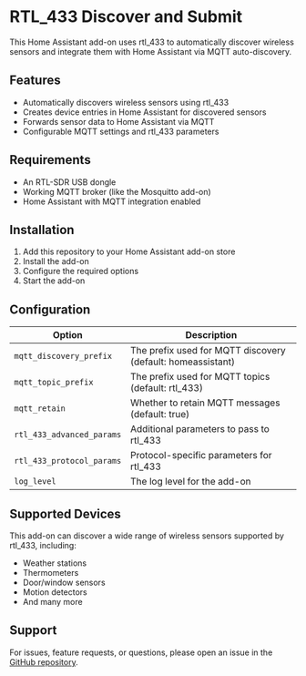 # RTL_433 Discover and Submit

This Home Assistant add-on uses rtl_433 to automatically discover wireless sensors and integrate them with Home Assistant via MQTT auto-discovery.

## Features

- Automatically discovers wireless sensors using rtl_433
- Creates device entries in Home Assistant for discovered sensors
- Forwards sensor data to Home Assistant via MQTT
- Configurable MQTT settings and rtl_433 parameters

## Requirements

- An RTL-SDR USB dongle
- Working MQTT broker (like the Mosquitto add-on)
- Home Assistant with MQTT integration enabled

## Installation

1. Add this repository to your Home Assistant add-on store
2. Install the add-on
3. Configure the required options
4. Start the add-on

## Configuration

| Option | Description |
|--------|-------------|
| `mqtt_discovery_prefix` | The prefix used for MQTT discovery (default: homeassistant) |
| `mqtt_topic_prefix` | The prefix used for MQTT topics (default: rtl_433) |
| `mqtt_retain` | Whether to retain MQTT messages (default: true) |
| `rtl_433_advanced_params` | Additional parameters to pass to rtl_433 |
| `rtl_433_protocol_params` | Protocol-specific parameters for rtl_433 |
| `log_level` | The log level for the add-on |

## Supported Devices

This add-on can discover a wide range of wireless sensors supported by rtl_433, including:

- Weather stations
- Thermometers
- Door/window sensors
- Motion detectors
- And many more

## Support

For issues, feature requests, or questions, please open an issue in the [GitHub repository](https://github.com/dewgenenny/rtl_433_discoverandsubmit).

